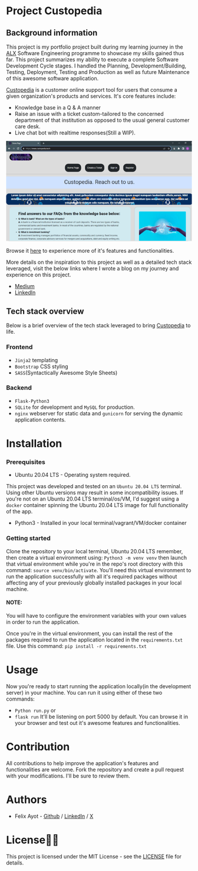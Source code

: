 # Project Custopedia
## Background information
This project is my portfolio project built during my learning journey in the [ALX](https://www.alxafrica.com) Software Engineering programme to showcase my skills gained thus far. This project summarizes my ability to execute a complete Software Development Cycle stages. I handled the Planning, Development/Building, Testing, Deployment, Testing and Production as well as future Maintenance of this awesome software application.

[Custopedia](https://www.custopedia.tech) is a customer online support tool for users that consume a given organization's products and services. It's core features include:
  - Knowledge base in a Q & A manner
  - Raise an issue with a ticket custom-tailored to the concerned department of that institution as opposed to the usual  general customer care desk.
  - Live chat bot with realtime responses(Still a WIP).

![Custopedia home page](assets/home_page.png)

Browse it [here](https://www.custopedia.tech) to experience more of it's features and functionalities.

More details on the inspiration to this project as well as a detailed tech stack leveraged, visit the below links where I wrote a blog on my journey and experience on this project.
- [Medium](https://github.com/felixayot/ALX_SE_important_concepts/blob/master/custopedia.md)
- [LinkedIn](https://github.com/felixayot/ALX_SE_important_concepts/blob/master/custopedia_mvp_specification.md)

## Tech stack overview
Below is a brief overview of the tech stack leveraged to bring [Custopedia](https://custopedia.tech) to life.
### Frontend

- `Jinja2` templating
- `Bootstrap` CSS styling
- `SASS`(Syntactically Awesome Style Sheets)

### Backend

- `Flask-Python3`
- `SQLite` for development and `MySQL` for production.
- `nginx` webserver for static data and `gunicorn` for serving the dynamic application contents.


# Installation
### Prerequisites
- Ubuntu 20.04 LTS - Operating system required.

This project was developed and tested on an `Ubuntu 20.04 LTS` terminal. Using other Ubuntu versions may result in some
incompatibility issues. If you're not on an Ubuntu 20.04 LTS terminal/os/VM, I'd suggest using a `docker` container spinning the Ubuntu 20.04 LTS image for full functionality of the app.

- Python3 - Installed in your local terminal/vagrant/VM/docker container

### Getting started
Clone the repository to your local terminal, Ubuntu 20.04 LTS remember, then create a virtual environment using:
`Python3 -m venv venv` then launch that virtual environment while you're in the repo's root directory with this command:
`source venv/bin/activate`. You'll need this virtual environment to run the application successfully with all it's required packages without affecting any of your previously globally installed packages in your local machine.
#### NOTE:
You will have to configure the environment variables with your own values in order to run the application. 

Once you're in the virtual environment, you can install the rest of the packages required to run the application located in the `requirements.txt` file. Use this command:
`pip install -r requirements.txt` 


# Usage

Now you're ready to start running the application locally(in the development server) in your machine.
You can run it using either of these two commands:
  - `Python run.py` or
  - `flask run`
It'll be listening on port 5000 by default. You can browse it in your browser and test out it's awesome features and functionalities.


# Contribution

All contributions to help improve the application's features and functionalities are welcome. Fork the repository and create a pull request with your modifications. I'll be sure to review them.


# Authors

- Felix Ayot - [Github](https://github.com/felixayot) / [LinkedIn](https://www.linkedin.com/in/felix-ayot-51a006124) / [X](https://twitter.com/felix_ayot)  


# License🧾📜

This project is licensed under the MIT License - see the [LICENSE](./LICENSE) file for details.
